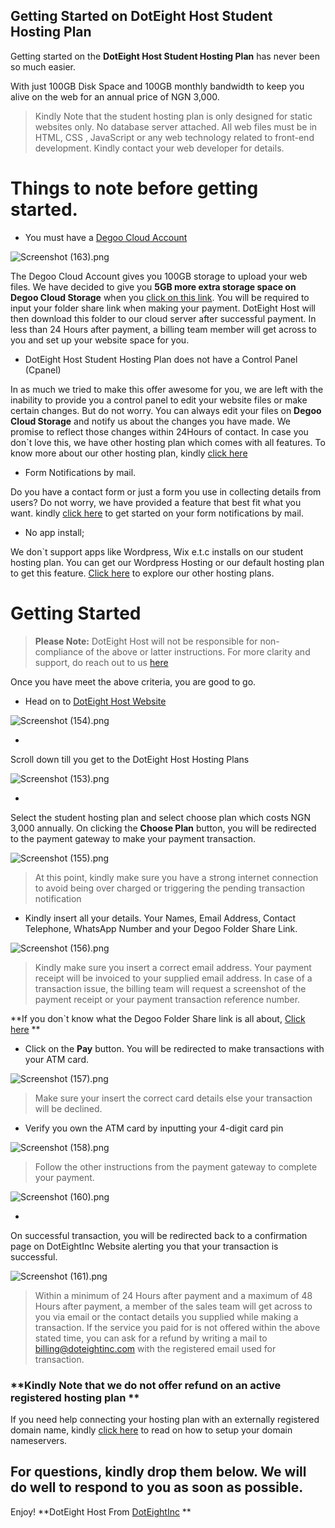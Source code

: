 ## Getting Started on DotEight Host Student Hosting Plan

Getting started on the **DotEight Host Student Hosting Plan** has never been so much easier.

With just 100GB Disk Space and 100GB monthly bandwidth to keep you alive on the web for an annual price of NGN 3,000.


> Kindly Note that the student hosting plan is only designed for static websites only. No database server attached. All web files must be in HTML, CSS , JavaScript or any web technology related to front-end development. Kindly contact your web developer for details.

# Things to note before getting started.


- You must have a  [Degoo Cloud Account](https://cloud.degoo.com/drive-bbkv1qfida2d) 


![Screenshot (163).png](https://cdn.hashnode.com/res/hashnode/image/upload/v1598154736322/Y9I_LhZwe.png)


The Degoo Cloud Account gives you 100GB storage to upload your web files. We have decided to give you **5GB more extra storage space on Degoo  Cloud Storage** when you  [click on this link](https://cloud.degoo.com/drive-bbkv1qfida2d).  You will be required to input your folder share link when making your payment. DotEight Host will then download this folder to our cloud server after successful payment. In less than 24 Hours after payment, a billing team member will get across to you and set up your website space for you.



- DotEight Host Student Hosting Plan does not have a Control Panel (Cpanel)

In as much we tried to make this offer awesome for you, we are left with the inability to provide you a control panel to edit your website files or make certain changes. But do not worry. You can always edit your files on **Degoo Cloud Storage** and notify us about the changes you have made. We promise to reflect those changes within 24Hours of contact. In case you don`t love this, we have other hosting plan which comes with all features. To know more about our other hosting plan, kindly  [click here](https://doteightinc.com/doteighthost/#hosting) 


- Form Notifications by mail.

Do you have a contact form or just a form you use in collecting details from users? Do not worry, we have provided a feature that best fit what you want. kindly  [click here](https://)  to get started on your form notifications by mail.


- No app install;

We don`t support apps like Wordpress, Wix e.t.c installs on our student hosting plan. You can get our Wordpress Hosting or our default hosting plan to get this feature.  [Click here](https://doteightinc.com/doteighthost/#hosting)  to explore our other hosting plans.

 

# Getting Started

> **Please Note:** DotEight Host will not be responsible for non-compliance of the above or latter instructions. For more clarity and support, do reach out to us  [here](https://doteightinc.com/contact) 

Once you have meet the above criteria, you are good to go.


- 
  Head on to  [DotEight Host Website](https://doteightinc.com/doteighthost/) 

![Screenshot (154).png](https://cdn.hashnode.com/res/hashnode/image/upload/v1598140378594/qxiFmon_9.png)

 

- 
Scroll down till you get to the DotEight Host Hosting Plans


![Screenshot (153).png](https://cdn.hashnode.com/res/hashnode/image/upload/v1598140404508/OKFzp81Kt.png)



- 
Select the student hosting plan and select choose plan which costs NGN 3,000 annually. On clicking the **Choose Plan** button, you will be redirected to the payment gateway to make your payment transaction.


![Screenshot (155).png](https://cdn.hashnode.com/res/hashnode/image/upload/v1598141246000/iNav4f8rf.png)


> At this point, kindly make sure you have a strong internet connection to avoid being over charged or triggering the pending transaction notification 


- Kindly insert all your details. Your Names, Email Address, Contact Telephone, WhatsApp Number and your Degoo Folder Share Link.


![Screenshot (156).png](https://cdn.hashnode.com/res/hashnode/image/upload/v1598141595089/M0yEjkjEN.png)


> Kindly make sure you insert a correct email address. Your payment receipt will be invoiced to your supplied email address. In case of a transaction issue, the billing team will request a screenshot of the payment receipt or your payment transaction reference number.

**If you don`t know what the Degoo Folder Share link is all about,  [Click here](https://cloud.degoo.com/drive-bbkv1qfida2d) 
**


- Click on the **Pay** button. You will be redirected to make transactions with your ATM card. 


![Screenshot (157).png](https://cdn.hashnode.com/res/hashnode/image/upload/v1598142118204/nl9fsfFyk.png)


> Make sure your insert the correct card details else your transaction will be declined.


- Verify you own the ATM card by inputting your 4-digit card pin


![Screenshot (158).png](https://cdn.hashnode.com/res/hashnode/image/upload/v1598142452629/v_bWac62v.png)



> Follow the other instructions from the payment gateway to complete your payment.

![Screenshot (160).png](https://cdn.hashnode.com/res/hashnode/image/upload/v1598142589309/kJvZkjS1-.png)



- 
On successful transaction, you will be redirected back to a confirmation page on DotEightInc Website alerting you that your transaction is successful.


![Screenshot (161).png](https://cdn.hashnode.com/res/hashnode/image/upload/v1598142721046/7dTTj40Q_.png)



> Within a minimum of  24 Hours after payment and a maximum of 48 Hours after payment, a member of the sales team will get across to you via email or the contact details you supplied while making a transaction. If the service you paid for is not offered within the above stated time, you can ask for a refund by writing a mail to billing@doteightinc.com with the registered email used for transaction. 



### **Kindly Note that we do not offer refund on an active registered hosting plan **


If you need help connecting your hosting plan with an externally registered domain name, kindly  [click here](https://ll.cc)  to read on how to setup your domain nameservers.


## For questions, kindly drop them below. We will do well to respond to you as soon as possible.

Enjoy! **DotEight Host From  [DotEightInc](https://doteightinc.com) **











